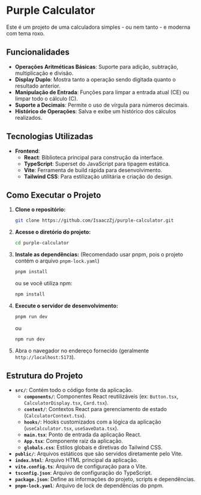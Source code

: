 # Purple Calculator

Este é um projeto de uma calculadora simples - ou nem tanto - e moderna com tema roxo.

## Funcionalidades

- **Operações Aritméticas Básicas**: Suporte para adição, subtração, multiplicação e divisão.
- **Display Duplo**: Mostra tanto a operação sendo digitada quanto o resultado anterior.
- **Manipulação de Entrada**: Funções para limpar a entrada atual (CE) ou limpar todo o cálculo (C).
- **Suporte a Decimais**: Permite o uso de vírgula para números decimais.
- **Histórico de Operações**: Salva e exibe um histórico dos cálculos realizados.

## Tecnologias Utilizadas

- **Frontend**:
  - **React**: Biblioteca principal para construção da interface.
  - **TypeScript**: Superset do JavaScript para tipagem estática.
  - **Vite**: Ferramenta de build rápida para desenvolvimento.
  - **Tailwind CSS**: Para estilização utilitária e criação do design.

## Como Executar o Projeto

1.  **Clone o repositório:**

    ```bash
    git clone https://github.com/IsaaczZj/purple-calculator.git
    ```

2.  **Acesse o diretório do projeto:**

    ```bash
    cd purple-calculator
    ```

3.  **Instale as dependências:**
    (Recomendado usar pnpm, pois o projeto contém o arquivo `pnpm-lock.yaml`)

    ```bash
    pnpm install
    ```

    ou se você utiliza npm:

    ```bash
    npm install
    ```

4.  **Execute o servidor de desenvolvimento:**

    ```bash
    pnpm run dev
    ```

    ou

    ```bash
    npm run dev
    ```

5.  Abra o navegador no endereço fornecido (geralmente `http://localhost:5173`).

## Estrutura do Projeto

- **`src/`**: Contém todo o código fonte da aplicação.
  - **`components/`**: Componentes React reutilizáveis (ex: `Button.tsx`, `CalculatorDisplay.tsx`, `Card.tsx`).
  - **`context/`**: Contextos React para gerenciamento de estado (`CalculatorContext.tsx`).
  - **`hooks/`**: Hooks customizados com a lógica da aplicação (`useCalculator.tsx`, `useSaveData.tsx`).
  - **`main.tsx`**: Ponto de entrada da aplicação React.
  - **`App.tsx`**: Componente raiz da aplicação.
  - **`globals.css`**: Estilos globais e diretivas do Tailwind CSS.
- **`public/`**: Arquivos estáticos que são servidos diretamente pelo Vite.
- **`index.html`**: Arquivo HTML principal da aplicação.
- **`vite.config.ts`**: Arquivo de configuração para o Vite.
- **`tsconfig.json`**: Arquivo de configuração do TypeScript.
- **`package.json`**: Define as informações do projeto, scripts e dependências.
- **`pnpm-lock.yaml`**: Arquivo de lock de dependências do pnpm.
